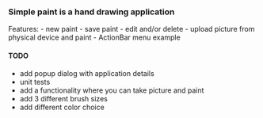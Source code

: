 ### Simple paint is a hand drawing application

Features:
    - new paint
    - save paint
    - edit and/or delete
    - upload picture from physical device and paint
    - ActionBar menu example
    
#### TODO
- add popup dialog with application details
- unit tests
- add a functionality where you can take picture and paint
- add 3 different brush sizes
- add different color choice